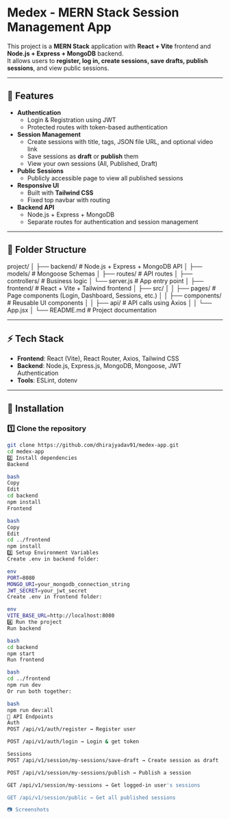 # Medex - MERN Stack Session Management App

This project is a **MERN Stack** application with **React + Vite** frontend and **Node.js + Express + MongoDB** backend.  
It allows users to **register, log in, create sessions, save drafts, publish sessions**, and view public sessions.

---

## 🚀 Features
- **Authentication**
  - Login & Registration using JWT
  - Protected routes with token-based authentication
- **Session Management**
  - Create sessions with title, tags, JSON file URL, and optional video link
  - Save sessions as **draft** or **publish** them
  - View your own sessions (All, Published, Draft)
- **Public Sessions**
  - Publicly accessible page to view all published sessions
- **Responsive UI**
  - Built with **Tailwind CSS**
  - Fixed top navbar with routing
- **Backend API**
  - Node.js + Express + MongoDB
  - Separate routes for authentication and session management

---

## 📂 Folder Structure


project/
│
├── backend/ # Node.js + Express + MongoDB API
│ ├── models/ # Mongoose Schemas
│ ├── routes/ # API routes
│ ├── controllers/ # Business logic
│ └── server.js # App entry point
│
├── frontend/ # React + Vite + Tailwind frontend
│ ├── src/
│ │ ├── pages/ # Page components (Login, Dashboard, Sessions, etc.)
│ │ ├── components/ # Reusable UI components
│ │ ├── api/ # API calls using Axios
│ │ └── App.jsx
│
└── README.md # Project documentation


---

## ⚡ Tech Stack
- **Frontend**: React (Vite), React Router, Axios, Tailwind CSS
- **Backend**: Node.js, Express.js, MongoDB, Mongoose, JWT Authentication
- **Tools**: ESLint, dotenv

---

## 🔧 Installation

### 1️⃣ Clone the repository
```bash
git clone https://github.com/dhirajyadav91/medex-app.git
cd medex-app
2️⃣ Install dependencies
Backend

bash
Copy
Edit
cd backend
npm install
Frontend

bash
Copy
Edit
cd ../frontend
npm install
3️⃣ Setup Environment Variables
Create .env in backend folder:

env
PORT=8080
MONGO_URI=your_mongodb_connection_string
JWT_SECRET=your_jwt_secret
Create .env in frontend folder:

env
VITE_BASE_URL=http://localhost:8080
4️⃣ Run the project
Run backend

bash
cd backend
npm start
Run frontend

bash
cd ../frontend
npm run dev
Or run both together:

bash
npm run dev:all
📌 API Endpoints
Auth
POST /api/v1/auth/register → Register user

POST /api/v1/auth/login → Login & get token

Sessions
POST /api/v1/session/my-sessions/save-draft → Create session as draft

POST /api/v1/session/my-sessions/publish → Publish a session

GET /api/v1/session/my-sessions → Get logged-in user's sessions

GET /api/v1/session/public → Get all published sessions

📷 Screenshots
